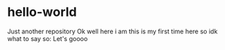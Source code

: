 # hello-world
Just another repository
Ok well here i am this is my first time here so idk what to say so: Let's goooo
